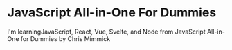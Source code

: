 # JavaScript All-in-One For Dummies

I'm learningJavaScript, React, Vue, Svelte, and Node from JavaScript All-in-One for Dummies by Chris Mimmick
